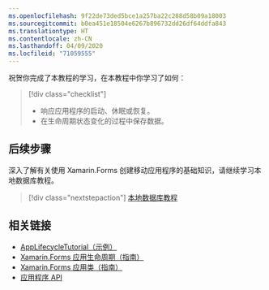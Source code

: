 ```yaml
---
ms.openlocfilehash: 9f22de73ded5bce1a257ba22c288d58b09a18003
ms.sourcegitcommit: b0ea451e18504e6267b896732dd26df64ddfa843
ms.translationtype: HT
ms.contentlocale: zh-CN
ms.lasthandoff: 04/09/2020
ms.locfileid: "71059555"
---
```

祝贺你完成了本教程的学习，在本教程中你学习了如何：

> [!div class="checklist"]
>
> - 响应应用程序的启动、休眠或恢复。
> - 在生命周期状态变化的过程中保存数据。

## <a name="next-steps"></a>后续步骤

深入了解有关使用 Xamarin.Forms 创建移动应用程序的基础知识，请继续学习本地数据库教程。

> [!div class="nextstepaction"]
> [本地数据库教程](~/get-started/tutorials/local-database/index.yml)

## <a name="related-links"></a>相关链接

- [AppLifecycleTutorial（示例）](https://docs.microsoft.com/samples/xamarin/xamarin-forms-samples/getstarted-tutorials-applifecycletutorial/)
- [Xamarin.Forms 应用生命周期（指南）](~/xamarin-forms/app-fundamentals/app-lifecycle.md)
- [Xamarin.Forms 应用类（指南）](~/xamarin-forms/app-fundamentals/application-class.md)
- [应用程序 API](xref:Xamarin.Forms.Application)
